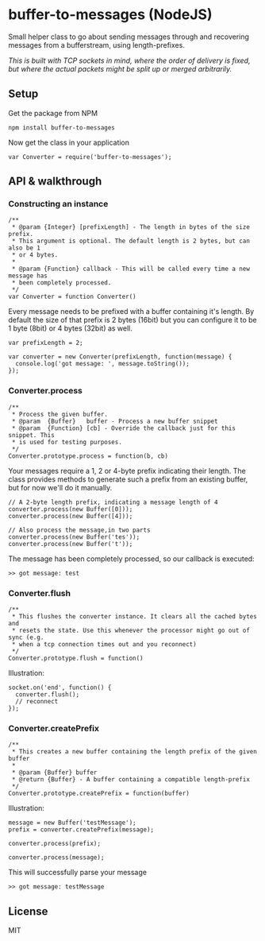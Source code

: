 # buffer-to-messages (NodeJS)

Small helper class to go about sending messages through and recovering messages
from a bufferstream, using length-prefixes.

*This is built with TCP sockets in mind, where the order of delivery is fixed,
but where the actual packets might be split up or merged arbitrarily.*

## Setup

Get the package from NPM

    npm install buffer-to-messages

Now get the class in your application

    var Converter = require('buffer-to-messages');

## API & walkthrough

### Constructing an instance

    /**
     * @param {Integer} [prefixLength] - The length in bytes of the size prefix.
     * This argument is optional. The default length is 2 bytes, but can also be 1
     * or 4 bytes.
     *
     * @param {Function} callback - This will be called every time a new message has
     * been completely processed.
     */
    var Converter = function Converter()

Every message needs to be prefixed with a buffer containing it's length. By
default the size of that prefix is 2 bytes (16bit) but you can configure it to
be 1 byte (8bit) or 4 bytes (32bit) as well.

    var prefixLength = 2;

    var converter = new Converter(prefixLength, function(message) {
      console.log('got message: ', message.toString());
    });

### Converter.process

    /**
     * Process the given buffer.
     * @param  {Buffer}   buffer - Process a new buffer snippet
     * @param  {Function} [cb] - Override the callback just for this snippet. This
     * is used for testing purposes.
     */
    Converter.prototype.process = function(b, cb)

Your messages require a 1, 2 or 4-byte prefix indicating their length. The class
provides methods to generate such a prefix from an existing buffer, but for now
we'll do it manually.

    // A 2-byte length prefix, indicating a message length of 4
    converter.process(new Buffer([0]));
    converter.process(new Buffer([4]));

    // Also process the message,in two parts
    converter.process(new Buffer('tes'));
    converter.process(new Buffer('t'));

The message has been completely processed, so our callback is executed:

    >> got message: test

### Converter.flush

    /**
     * This flushes the converter instance. It clears all the cached bytes and
     * resets the state. Use this whenever the processor might go out of sync (e.g.
     * when a tcp connection times out and you reconnect)
     */
    Converter.prototype.flush = function()

Illustration:

    socket.on('end', function() {
      converter.flush();
      // reconnect
    });

### Converter.createPrefix

    /**
     * This creates a new buffer containing the length prefix of the given buffer
     *
     * @param {Buffer} buffer
     * @return {Buffer} - A buffer containing a compatible length-prefix
     */
    Converter.prototype.createPrefix = function(buffer)

Illustration:

    message = new Buffer('testMessage');
    prefix = converter.createPrefix(message);

    converter.process(prefix);

    converter.process(message);

This will successfully parse your message

    >> got message: testMessage

## License

MIT
